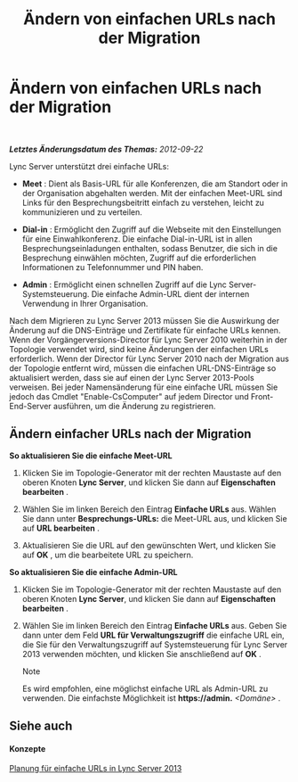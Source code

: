 ﻿---
title: Ändern von einfachen URLs nach der Migration
TOCTitle: Ändern von einfachen URLs nach der Migration
ms:assetid: addb0dc8-8324-42b1-9a00-f4bd14fdf5c0
ms:mtpsurl: https://technet.microsoft.com/de-de/library/JJ721844(v=OCS.15)
ms:contentKeyID: 49890894
ms.date: 05/19/2016
mtps_version: v=OCS.15
ms.translationtype: HT
---

# Ändern von einfachen URLs nach der Migration

 

_**Letztes Änderungsdatum des Themas:** 2012-09-22_

Lync Server unterstützt drei einfache URLs:

  - **Meet** : Dient als Basis-URL für alle Konferenzen, die am Standort oder in der Organisation abgehalten werden. Mit der einfachen Meet-URL sind Links für den Besprechungsbeitritt einfach zu verstehen, leicht zu kommunizieren und zu verteilen.

  - **Dial-in** : Ermöglicht den Zugriff auf die Webseite mit den Einstellungen für eine Einwahlkonferenz. Die einfache Dial-in-URL ist in allen Besprechungseinladungen enthalten, sodass Benutzer, die sich in die Besprechung einwählen möchten, Zugriff auf die erforderlichen Informationen zu Telefonnummer und PIN haben.

  - **Admin** : Ermöglicht einen schnellen Zugriff auf die Lync Server-Systemsteuerung. Die einfache Admin-URL dient der internen Verwendung in Ihrer Organisation.

Nach dem Migrieren zu Lync Server 2013 müssen Sie die Auswirkung der Änderung auf die DNS-Einträge und Zertifikate für einfache URLs kennen. Wenn der Vorgängerversions-Director für Lync Server 2010 weiterhin in der Topologie verwendet wird, sind keine Änderungen der einfachen URLs erforderlich. Wenn der Director für Lync Server 2010 nach der Migration aus der Topologie entfernt wird, müssen die einfachen URL-DNS-Einträge so aktualisiert werden, dass sie auf einen der Lync Server 2013-Pools verweisen. Bei jeder Namensänderung für eine einfache URL müssen Sie jedoch das Cmdlet "Enable-CsComputer" auf jedem Director und Front-End-Server ausführen, um die Änderung zu registrieren.

## Ändern einfacher URLs nach der Migration

**So aktualisieren Sie die einfache Meet-URL**

1.  Klicken Sie im Topologie-Generator mit der rechten Maustaste auf den oberen Knoten **Lync Server**, und klicken Sie dann auf **Eigenschaften bearbeiten** .

2.  Wählen Sie im linken Bereich den Eintrag **Einfache URLs** aus. Wählen Sie dann unter **Besprechungs-URLs:** die Meet-URL aus, und klicken Sie auf **URL bearbeiten** .

3.  Aktualisieren Sie die URL auf den gewünschten Wert, und klicken Sie auf **OK** , um die bearbeitete URL zu speichern.

**So aktualisieren Sie die einfache Admin-URL**

1.  Klicken Sie im Topologie-Generator mit der rechten Maustaste auf den oberen Knoten **Lync Server**, und klicken Sie dann auf **Eigenschaften bearbeiten** .

2.  Wählen Sie im linken Bereich den Eintrag **Einfache URLs** aus. Geben Sie dann unter dem Feld **URL für Verwaltungszugriff** die einfache URL ein, die Sie für den Verwaltungszugriff auf Systemsteuerung für Lync Server 2013 verwenden möchten, und klicken Sie anschließend auf **OK** .
    

    > [!NOTE]
    > Es wird empfohlen, eine möglichst einfache URL als Admin-URL zu verwenden. Die einfachste Möglichkeit ist <STRONG>https://admin.</STRONG> <EM>&lt;Domäne&gt;</EM> .



## Siehe auch

#### Konzepte

[Planung für einfache URLs in Lync Server 2013](lync-server-2013-planning-for-simple-urls.md)


